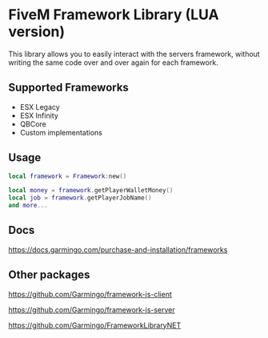 # FiveM Framework Library (LUA version)
This library allows you to easily interact with the servers framework, without writing the same code over and over again for each framework.

## Supported Frameworks
 * ESX Legacy
 * ESX Infinity
 * QBCore
 * Custom implementations

## Usage
```lua
local framework = Framework:new()

local money = framework.getPlayerWalletMoney()
local job = framework.getPlayerJobName()
and more...
```

## Docs
https://docs.garmingo.com/purchase-and-installation/frameworks

## Other packages

https://github.com/Garmingo/framework-js-client

https://github.com/Garmingo/framework-js-server

https://github.com/Garmingo/FrameworkLibraryNET
